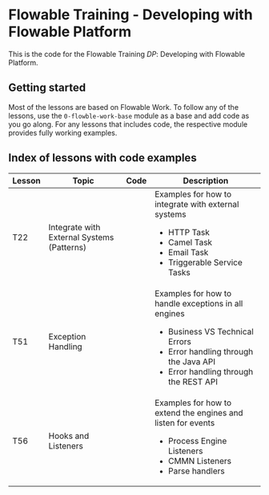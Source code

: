 # Flowable Training - Developing with Flowable Platform

This is the code for the Flowable Training *DP*: Developing with Flowable Platform.

## Getting started

Most of the lessons are based on Flowable Work. To follow any of the lessons, use the `0-flowble-work-base` module as a base and
add code as you go along. For any lessons that includes code, the respective module provides fully working examples.

## Index of lessons with code examples

| ﻿Lesson | Topic                                      | Code | Description                                                                                                                                                     |
|--------|--------------------------------------------|------|-----------------------------------------------------------------------------------------------------------------------------------------------------------------|
| T22    | Integrate with External Systems (Patterns) | | Examples for how to integrate with external systems<br><ul><li>HTTP Task</li><li>Camel Task</li><li>Email Task</li><li>Triggerable Service Tasks</li></ul>|
| T51    | Exception Handling                         | | Examples for how to handle exceptions in all engines<br><ul><li>Business VS Technical Errors</li><li>Error handling through the Java API</li><li>Error handling through the REST API</li></ul>|
| T56    | Hooks and Listeners                        | | Examples for how to extend the engines and listen for events<br><ul><li>Process Engine Listeners</li><li>CMMN Listeners</li><li>Parse handlers</li></ul>|